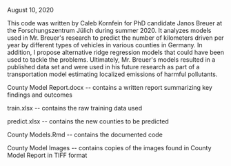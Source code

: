 August 10, 2020

This code was written by Caleb Kornfein for PhD candidate Janos Breuer at the Forschungszentrum Jülich during summer 2020. It analyzes models used in Mr. Breuer's research to predict the number of kilometers driven per year by different types of vehicles in various counties in Germany. In addition, I propose alternative ridge regression models that could have been used to tackle the problems. Ultimately, Mr. Breuer's models resulted in a published data set and were used in his future research as part of a transportation model estimating localized emissions of harmful pollutants.

County Model Report.docx -- contains a written report summarizing key findings and outcomes

train.xlsx -- contains the raw training data used

predict.xlsx -- contains the new counties to be predicted

County Models.Rmd -- contains the documented code

County Model Images -- contains copies of the images found in County Model Report in TIFF format
